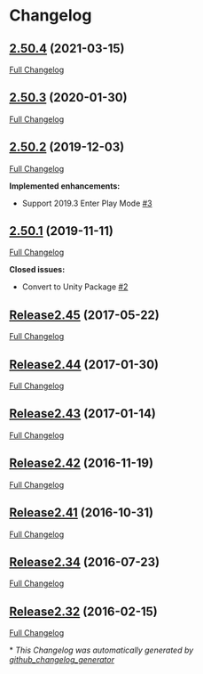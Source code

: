 # Changelog

## [2.50.4](https://github.com/johannesdeml/LeanTween/tree/2.50.4) (2021-03-15)

[Full Changelog](https://github.com/johannesdeml/LeanTween/compare/2.50.3...2.50.4)

## [2.50.3](https://github.com/johannesdeml/LeanTween/tree/2.50.3) (2020-01-30)

[Full Changelog](https://github.com/johannesdeml/LeanTween/compare/2.50.2...2.50.3)

## [2.50.2](https://github.com/johannesdeml/LeanTween/tree/2.50.2) (2019-12-03)

[Full Changelog](https://github.com/johannesdeml/LeanTween/compare/2.50.1...2.50.2)

**Implemented enhancements:**

- Support 2019.3 Enter Play Mode [\#3](https://github.com/JohannesDeml/LeanTween/issues/3)

## [2.50.1](https://github.com/johannesdeml/LeanTween/tree/2.50.1) (2019-11-11)

[Full Changelog](https://github.com/johannesdeml/LeanTween/compare/Release2.45...2.50.1)

**Closed issues:**

- Convert to Unity Package [\#2](https://github.com/JohannesDeml/LeanTween/issues/2)

## [Release2.45](https://github.com/johannesdeml/LeanTween/tree/Release2.45) (2017-05-22)

[Full Changelog](https://github.com/johannesdeml/LeanTween/compare/Release2.44...Release2.45)

## [Release2.44](https://github.com/johannesdeml/LeanTween/tree/Release2.44) (2017-01-30)

[Full Changelog](https://github.com/johannesdeml/LeanTween/compare/Release2.43...Release2.44)

## [Release2.43](https://github.com/johannesdeml/LeanTween/tree/Release2.43) (2017-01-14)

[Full Changelog](https://github.com/johannesdeml/LeanTween/compare/Release2.42...Release2.43)

## [Release2.42](https://github.com/johannesdeml/LeanTween/tree/Release2.42) (2016-11-19)

[Full Changelog](https://github.com/johannesdeml/LeanTween/compare/Release2.41...Release2.42)

## [Release2.41](https://github.com/johannesdeml/LeanTween/tree/Release2.41) (2016-10-31)

[Full Changelog](https://github.com/johannesdeml/LeanTween/compare/Release2.34...Release2.41)

## [Release2.34](https://github.com/johannesdeml/LeanTween/tree/Release2.34) (2016-07-23)

[Full Changelog](https://github.com/johannesdeml/LeanTween/compare/Release2.32...Release2.34)

## [Release2.32](https://github.com/johannesdeml/LeanTween/tree/Release2.32) (2016-02-15)

[Full Changelog](https://github.com/johannesdeml/LeanTween/compare/1115e3d881e8243a750414844ed9b93e8eb4da9e...Release2.32)



\* *This Changelog was automatically generated by [github_changelog_generator](https://github.com/github-changelog-generator/github-changelog-generator)*
